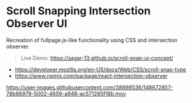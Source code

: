 # Scroll Snapping Intersection Observer UI

Recreation of fullpage.js-like functionality using CSS and intersection observer. 

> Live Demo: https://sagar-13.github.io/scroll-snap-ui-concept/

-  https://developer.mozilla.org/en-US/docs/Web/CSS/scroll-snap-type
-  https://www.npmjs.com/package/react-intersection-observer


https://user-images.githubusercontent.com/38898536/148672857-78b86979-5002-4659-a948-ac571285f18b.mov

